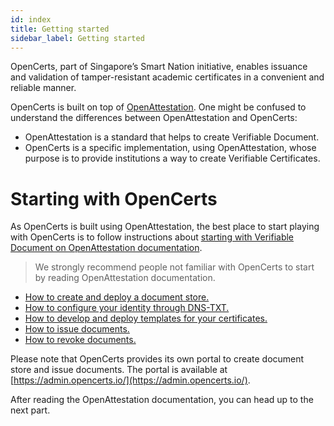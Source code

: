 ```yaml
---
id: index
title: Getting started
sidebar_label: Getting started
---
```


OpenCerts, part of Singapore’s Smart Nation initiative, enables issuance and validation of tamper-resistant academic certificates in a convenient and reliable manner.

OpenCerts is built on top of [OpenAttestation](https://www.openattestation.com). One might be confused to understand the differences between OpenAttestation and OpenCerts:

- OpenAttestation is a standard that helps to create Verifiable Document.
- OpenCerts is a specific implementation, using OpenAttestation, whose purpose is to provide institutions a way to create Verifiable Certificates.

# Starting with OpenCerts

As OpenCerts is built using OpenAttestation, the best place to start playing with OpenCerts is to follow instructions about [starting with Verifiable Document on OpenAttestation documentation](https://www.openattestation.com/docs/integrator-section/verifiable-document/overview/).

> We strongly recommend people not familiar with OpenCerts to start by reading OpenAttestation documentation.

- [How to create and deploy a document store.](https://www.openattestation.com/docs/integrator-section/verifiable-document/ethereum/document-store/)
- [How to configure your identity through DNS-TXT.](https://www.openattestation.com/docs/integrator-section/verifiable-document/ethereum/dns-proof/)
- [How to develop and deploy templates for your certificates.](https://www.openattestation.com/docs/developer-section/quickstart/create-custom-renderer)
- [How to issue documents.](https://www.openattestation.com/docs/integrator-section/verifiable-document/ethereum/issuing-document/)
- [How to revoke documents.](https://www.openattestation.com/docs/integrator-section/verifiable-document/ethereum/revoking-document/)

Please note that OpenCerts provides its own portal to create document store and issue documents. The portal is available at [https://admin.opencerts.io/](https://admin.opencerts.io/).

After reading the OpenAttestation documentation, you can head up to the next part.
